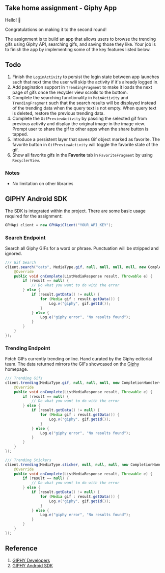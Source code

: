 ## Take home assignment - Giphy App
Hello! 👋

Congratulations on making it to the second round!

The assignment is to build an app that allows users to browse the trending gifs using Giphy API, searching gifs, and saving those they like. Your job is to finish the app by implementing some of the key features listed below.

## Todo

1. Finish the `LoginActivity` to persist the login state between app launches such that next time the user will skip the activity if it's already logged in.
2. Add pagination support in `TrendingFragment` to make it loads the next page of gifs once the recycler view scrolls to the bottom.
3. Complete the searching functionality in `MainActivity` and `TrendingFragment` such that the search results will be displayed instead of the trending data when the query text is not empty. When query text is deleted, restore the previous trending data.
4. Complete the `GifPreviewActivity` by passing the selected gif from previous activity and display the original image in the image view. Prompt user to share the gif to other apps when the share button is tapped.
5. Introduce a persistent layer that saves Gif object marked as favorite. The favorite button in `GifPreviewActivity` will toggle the favorite state of the gif.
6. Show all favorite gifs in the **Favorite** tab in `FavoriteFragment` by using `RecyclerView`.

### Notes

* No limitation on other libraries

## GIPHY Android SDK

The SDK is integrated within the project. There are some basic usage required for the assignment:

```java
GPHApi client = new GPHApiClient("YOUR_API_KEY");
```

### Search Endpoint
Search all Giphy GIFs for a word or phrase. Punctuation will be stripped and ignored.

```java
/// Gif Search
client.search("cats", MediaType.gif, null, null, null, null, new CompletionHandler<ListMediaResponse>() {
    @Override
    public void onComplete(ListMediaResponse result, Throwable e) {
        if (result == null) {
            // Do what you want to do with the error
        } else {
            if (result.getData() != null) {
                for (Media gif : result.getData()) {
                    Log.v("giphy", gif.getId());
                }
            } else {
                Log.e("giphy error", "No results found");
            }
        }
    }
});
```

### Trending Endpoint
Fetch GIFs currently trending online. Hand curated by the Giphy editorial team. The data returned mirrors the GIFs showcased on the [Giphy](https://www.giphy.com) homepage.

```java
/// Trending Gifs
client.trending(MediaType.gif, null, null, null, new CompletionHandler<ListMediaResponse>() {
    @Override
    public void onComplete(ListMediaResponse result, Throwable e) {
        if (result == null) {
            // Do what you want to do with the error
        } else {
            if (result.getData() != null) {
                for (Media gif : result.getData()) {
                    Log.v("giphy", gif.getId());
                }
            } else {
                Log.e("giphy error", "No results found");
            }
        }
    }
});

/// Trending Stickers
client.trending(MediaType.sticker, null, null, null, new CompletionHandler<ListMediaResponse>() {
    @Override
    public void onComplete(ListMediaResponse result, Throwable e) {
        if (result == null) {
            // Do what you want to do with the error
        } else {
            if (result.getData() != null) {
                for (Media gif : result.getData()) {
                    Log.v("giphy", gif.getId());
                }
            } else {
                Log.e("giphy error", "No results found");
            }
        }
    }
});
```

## Reference
1. [GIPHY Developers](https://developers.giphy.com/docs/)
2. [GIPHY Android SDK](https://github.com/Giphy/giphy-android-sdk-core)

